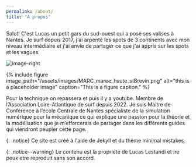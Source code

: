```yaml
---
permalink: /about/
title: "A propos"
---
```


Salut! C'est Lucas un petit gars du sud-ouest qui a posé ses valises à Nantes. Je surf depuis 2017, j'ai arpenté les spots de 3 continents avec mon niveau intermédiaire et j'ai envie de partager ce que j'ai appris sur les spots et les vagues.

![image-right]()

{% include figure image_path="/assets/images/MARC_maree_haute_stBrevin.png" alt="this is a placeholder image" caption="This is a figure caption." %}

Pour la technique on repassera et puis il y a youtube. Membre de l’Association Loire-Atlantique de surf depuis 2022. Je suis Maitre de Conférence à l’école Centrale de Nantes spécialiste de la simulation numérique pour la mécanique ce qui explique une passion pour la théorie et la modélisation que je m’efforcerais de partager dans les différents guides qui viendront peupler cette page.

{: .notice}
Ce site est créé à l'aide de Jekyll et du thème minimal mistakes.

{: .notice--warning}
Le contenu est la propriété de Lucas Lestandi et ne peux etre reproduit sans son accord.

